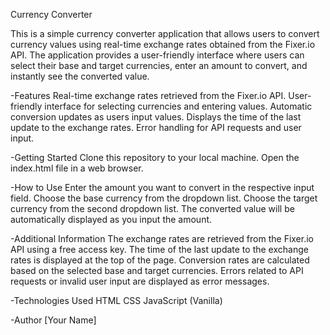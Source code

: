 Currency Converter

This is a simple currency converter application that allows users to convert currency values using real-time exchange rates obtained from the Fixer.io API. 
The application provides a user-friendly interface where users can select their base and target currencies, enter an amount to convert, and instantly see the converted value.

-Features
Real-time exchange rates retrieved from the Fixer.io API.
User-friendly interface for selecting currencies and entering values.
Automatic conversion updates as users input values.
Displays the time of the last update to the exchange rates.
Error handling for API requests and user input.

-Getting Started
Clone this repository to your local machine.
Open the index.html file in a web browser.

-How to Use
Enter the amount you want to convert in the respective input field.
Choose the base currency from the dropdown list.
Choose the target currency from the second dropdown list.
The converted value will be automatically displayed as you input the amount.

-Additional Information
The exchange rates are retrieved from the Fixer.io API using a free access key.
The time of the last update to the exchange rates is displayed at the top of the page.
Conversion rates are calculated based on the selected base and target currencies.
Errors related to API requests or invalid user input are displayed as error messages.

-Technologies Used
HTML
CSS
JavaScript (Vanilla)

-Author
[Your Name]
